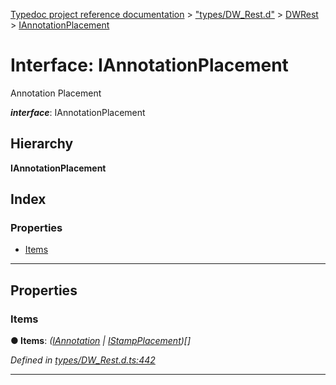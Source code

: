 [Typedoc project reference documentation](../README.md) > ["types/DW_Rest.d"](../modules/_types_dw_rest_d_.md) > [DWRest](../modules/_types_dw_rest_d_.dwrest.md) > [IAnnotationPlacement](../interfaces/_types_dw_rest_d_.dwrest.iannotationplacement.md)

# Interface: IAnnotationPlacement

Annotation Placement

*__interface__*: IAnnotationPlacement

## Hierarchy

**IAnnotationPlacement**

## Index

### Properties

* [Items](_types_dw_rest_d_.dwrest.iannotationplacement.md#items)

---

## Properties

<a id="items"></a>

###  Items

**● Items**: *([IAnnotation](_types_dw_rest_d_.dwrest.iannotation.md) \| [IStampPlacement](_types_dw_rest_d_.dwrest.istampplacement.md))[]*

*Defined in [types/DW_Rest.d.ts:442](https://github.com/DocuWare/REST-Sample-TS/blob/22cf36b/src/types/DW_Rest.d.ts#L442)*

___


